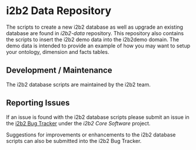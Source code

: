 # i2b2 Data Repository

The scripts to create a new i2b2 database as well as upgrade an existing database are found in *i2b2-data* repository. This repository also contains the scripts to insert the i2b2 demo data into the i2b2demo domain. The demo data is intended to provide an example of how you may want to setup your ontology, dimension and facts tables.


## Development / Maintenance
The i2b2 database scripts are maintained by the i2b2 team.


## Reporting Issues
If an issue is found with the i2b2 database scripts please submit an issue in the [i2b2 Bug Tracker](http://community.i2b2.org/jira/secure/Dashboard.jspa "i2b2 Bug Tracker") under the *i2b2 Core Software* project.
    
Suggestions for improvements or enhancements to the i2b2 database scripts can also be submitted into the i2b2 Bug Tracker.
